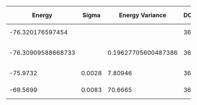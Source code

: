 | Energy             | Sigma  | Energy Variance     | DOF | Einf | Method                       | Data Repository |
|--------------------|--------|---------------------|-----|------|------------------------------|-----------------|
| -76.320176597454   |        |                     | 36  | 0    | Exact diagonalization        |                 |
| -76.30909588668733 |        | 0.19627705600487386 | 36  | 0    | DMRG (bond dimension = 2048) |                 |
| -75.9732           | 0.0028 | 7.80946             | 36  | 0    | RBM (alpha = 1)              |                 |
| -69.5699           | 0.0083 | 70.6665             | 36  | 0    | Jastrow baseline             |                 |
